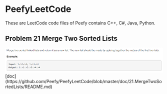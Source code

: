 # PeefyLeetCode

These are LeetCode code files of Peefy contains C++, C#, Java, Python.

## Problem 21 Merge Two Sorted Lists

<img src="https://github.com/Peefy/PeefyLeetCode/blob/master/doc/21.MergeTwoSortedLists/problem.png"/>
[doc](https://github.com/Peefy/PeefyLeetCode/blob/master/doc/21.MergeTwoSortedLists/README.md)
